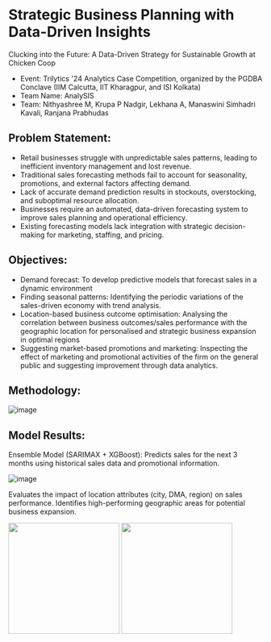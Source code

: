 # Strategic Business Planning with Data-Driven Insights
Clucking into the Future: A Data-Driven Strategy for Sustainable Growth at Chicken Coop

* Event:  Trilytics '24 Analytics Case Competition, organized by the PGDBA Conclave (IIM Calcutta, IIT Kharagpur, and ISI Kolkata)
* Team Name: AnalySIS
* Team: Nithyashree M, Krupa P Nadgir, Lekhana A, Manaswini Simhadri Kavali, Ranjana Prabhudas

## Problem Statement: 
* Retail businesses struggle with unpredictable sales patterns, leading to inefficient 
inventory management and lost revenue. 
* Traditional sales forecasting methods fail to account for seasonality, promotions, and 
external factors affecting demand. 
* Lack of accurate demand prediction results in stockouts, overstocking, and suboptimal 
resource allocation. 
* Businesses require an automated, data-driven forecasting system to improve sales 
planning and operational efficiency. 
* Existing forecasting models lack integration with strategic decision-making for 
marketing, staffing, and pricing. 

## Objectives: 
* Demand forecast: To develop predictive models that forecast sales in a dynamic 
environment  
* Finding seasonal patterns: Identifying the periodic variations of the sales-driven economy 
with trend analysis.  
* Location-based business outcome optimisation: Analysing the correlation between 
business outcomes/sales performance with the geographic location for personalised and 
strategic business expansion in optimal regions  
* Suggesting market-based promotions and marketing: Inspecting the effect of marketing 
and promotional activities of the firm on the general public and suggesting improvement 
through data analytics. 

## Methodology:
![image](https://github.com/user-attachments/assets/ab803c5f-3c34-4eaf-8493-06dc698067ec)

## Model Results:
 Ensemble Model (SARIMAX + XGBoost): Predicts sales for the next 3 months using historical sales data and promotional information.

![image](https://github.com/user-attachments/assets/e4e96f22-36b4-487a-8403-07ee95bd99f8)

Evaluates the impact of location attributes (city, DMA, region) on sales performance. Identifies high-performing geographic areas for potential business expansion.

<img src="https://github.com/user-attachments/assets/9de6f3ea-6b37-4f6d-b8ac-c47f0070ac23" height="220">
<img src="https://github.com/user-attachments/assets/938c5671-db18-4120-b048-8e12332d3489" height="220">


